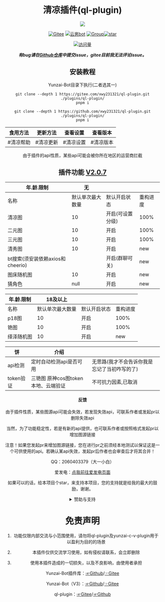<div align="center">
<h1>清凉插件(ql-plugin)</h1>

<a href="https://www.murphysec.com/console/report/1671125207802994688/1671125207849132032" alt="Security Status"><img src="https://www.murphysec.com/platform3/v31/badge/1671125207849132032.svg" /></a>

[![Gitee](https://img.shields.io/badge/Gitee-清凉插件-black?style=flat-square&logo=gitee)](https://gitee.com/xwy231321/ql-plugin) [![云崽bot](https://img.shields.io/badge/云崽-v3-black?style=flat-square&logo=dependabot)](https://gitee.com/Le-niao/Yunzai-Bot) [![Group](https://img.shields.io/badge/鹅群-597427372-red?style=flat-square&logo=GroupMe&logoColor=white)](https://jq.qq.com/?_wv=1027&k=rPN5Kmfx)<a href='https://gitee.com/xwy231321/ql-plugin/stargazers'><img src='https://gitee.com/xwy231321/ql-plugin/badge/star.svg?theme=dark' alt='star'></img></a>

[![访问量](https://profile-counter.glitch.me/ql-plugin/count.svg)](https://gitee.com/xwy231321/ql-plugin)

***有bug请在[Github仓库](https://github.com/xwy231321/ql-plugin)中提交issue，gitee目前我无法评论issue。***

## 安装教程

Yunzai-Bot目录下执行(二者选其一)

```
git clone --depth 1 https://gitee.com/xwy231321/ql-plugin.git ./plugins/ql-plugin/
pnpm i

```
```
git clone --depth 1 https://github.com/xwy231321/ql-plugin.git ./plugins/ql-plugin/
pnpm i

```


| 食用方法 | 更新方法 | 查看设置 | 查看版本 |
| :------: | :------: | :----: | :---: |
| #清凉帮助 | #清凉更新 | #清凉设置 | #清凉版本 |

由于插件的api性质，某些api可能会被你所在地区的运营商拦截


## 插件功能 [V2.0.7](./CHANGELOG.md)


| 年.龄.限制 | 无 | | |
|----|---------|-----|-----|
| 名称 | 默认单次最大数量 | 默认开启状态 | 重构进度 |
| 清凉图 | 10 | 开启(可设置分级) | 100% |
| 二元图 | 10 | 开启 | 100% |
| 三元图 | 10 | 开启 | 100% |
| 清秀图 | 10 | 开启 | new |
| bt搜索(须安装依赖axios和cheerio) |  | 开启(群聊可关) | new |
| 图床随机图 | 10 | 开启 | new |
| 猜角色 | null | 开启 | new |


| 年.龄.限制 | 18及以上 | | |
|---|---|---|---|
| 名称 | 默认单次最大数量 | 默认开启状态 | 重构进度 |
| p18图 | 10 | 开启 | 100% |
| 铯图 | 10 | 开启 | 100% |
| 绎泽随机图 | 10 | 开启 | new |


| 饼 | 介绍 |   |
|----|-----|---|
| api检测 | 定时自动检测api是否可用 | 无思路(我才不会告诉你我是忘记了当初咋写的了) |
| token验证 | 三铯图 原神cos图token本地、云端验证 | 不可抗力因素,已取消 |


#### 反馈

由于插件性质，某些图源api可能会失效，若发现失效api，可联系作者或发起pr以删除失效api

当然，为了功能稳定性，若是有新的api提供，也可联系作者或按照格式发起pr以增加图源链接

注意！如果您发起pr来增加图源链接，您在进行pr之前须经本地测试以保证这是一个可供使用的api。若确认某api失效，发起pr后作者也会审查后才将其合并！

QQ：2060403379（大一小白）

爱发电：[点我前往爱发电页面](https://afdian.net/a/xwy231321/plan)

如果可以的话，给本项目个star，来支持本项目，您的支持就是给我的最大的鼓励，谢谢。

<details><summary>赞助与支持</summary>

#### 支持与赞助

鸣谢（排名不分先后）

| 名单  | 主要贡献      |
|-----|-----------|
| 小飞  | 消息风控处理等   |
| 星念  | 仓库动态检测 |
| Parker Liang  | 图库支持 |
| 绎泽  | 图床支持 |

#### 赞助

**赞助方式请联系作者**


#### 推荐修改配置使用：

gitee仓库：[☞Windows](https://gitee.com/xwy231321/cv-plugins-in-resources/blob/master/PC%E7%AB%AF%E4%BA%91%E5%B4%BDjs%E6%8F%92%E4%BB%B6%E7%BC%96%E8%BE%91%E5%99%A8.rar)/[☞Android](https://gitee.com/xwy231321/cv-plugins-in-resources/blob/master/NMM_1.12.6.apk)

注：软件源于网络

</details>

# 免责声明

1) 功能仅限内部交流与小范围使用，请勿将ql-plugin及yunzai-c-v-plugin用于以盈利为目的的场景

2) 本插件仅供交流学习使用，如有侵权请联系，会立即删除

3) 使用本插件造成的一切损失，以及不良影响，由使用者承担



Yunzai-Bot插件库：[☞Github](https://github.com/yhArcadia/Yunzai-Bot-plugins-index)/[☞Gitee](https://gitee.com/yhArcadia/Yunzai-Bot-plugins-index)

Yunzai-Bot（V3）：[☞Github](https://github.com/Le-niao/Yunzai-Bot)/[☞Gitee](https://gitee.com/Le-niao/Yunzai-Bot) 

ql-plugin：[☞Gitee](https://gitee.com/xwy231321/ql-plugin)/[☞Github](https://github.com/xwy231321/ql-plugin)


</div>